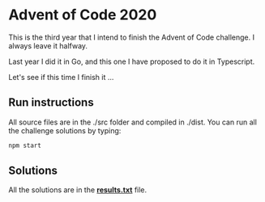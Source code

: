 # Advent of Code 2020

This is the third year that I intend to finish the Advent of Code challenge. I always leave it halfway.

Last year I did it in Go, and this one I have proposed to do it in Typescript.

Let's see if this time I finish it ...

## Run instructions

All source files are in the ./src folder and compiled in ./dist. You can run all the challenge solutions by typing:

```bash
npm start
```

## Solutions

All the solutions are in the **[results.txt](https://github.com/danitetus/aoc2020/blob/main/results.txt)** file.
